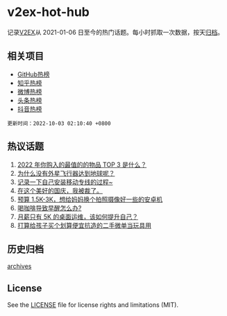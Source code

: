 # v2ex-hot-hub

 记录[V2EX](https://www.v2ex.com/)从 2021-01-06 日至今的热门话题。每小时抓取一次数据，按天[归档](archives)。
 
 ## 相关项目

- [GitHub热榜](https://github.com/lonnyzhang423/github-hot-hub)
- [知乎热榜](https://github.com/lonnyzhang423/zhihu-hot-hub)
- [微博热榜](https://github.com/lonnyzhang423/weibo-hot-hub)
- [头条热榜](https://github.com/lonnyzhang423/toutiao-hot-hub)
- [抖音热榜](https://github.com/lonnyzhang423/douyin-hot-hub)


 `更新时间：2022-10-03 02:10:40 +0800`

## 热议话题

1. [2022 年你购入的最值的的物品 TOP 3 是什么？](https://www.v2ex.com/t/884360)
1. [为什么没有外星飞行器达到地球呢？](https://www.v2ex.com/t/884378)
1. [记录一下自己安装移动专线的过程~](https://www.v2ex.com/t/884303)
1. [在这个美好的国庆，我被裁了。](https://www.v2ex.com/t/884316)
1. [预算 1.5K-3K，想给妈妈换个拍照摄像好一些的安卓机](https://www.v2ex.com/t/884324)
1. [喝咖啡导致早醒怎么办?](https://www.v2ex.com/t/884319)
1. [月薪只有 5K 的桌面运维，该如何提升自己？](https://www.v2ex.com/t/884355)
1. [打算给孩子买个划算便宜抗造的二手微单当玩具用](https://www.v2ex.com/t/884366)

## 历史归档

[archives](archives)

## License

See the [LICENSE](LICENSE) file for license rights and limitations (MIT).
